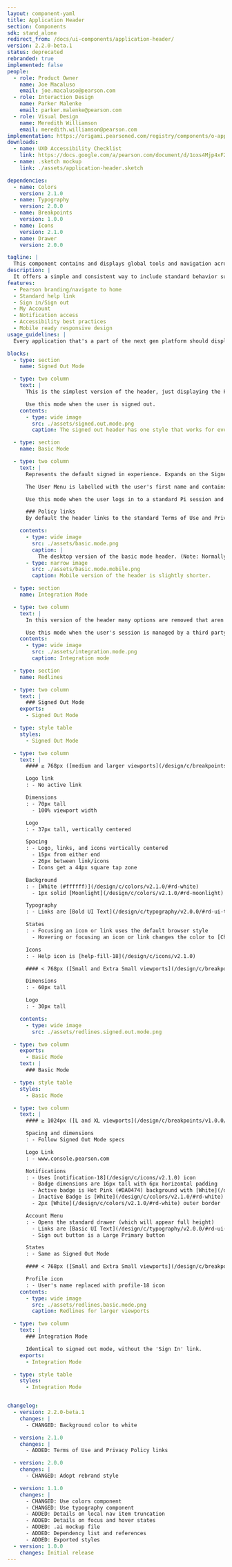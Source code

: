 ```yaml
---
layout: component-yaml
title: Application Header
section: Components
sdk: stand_alone
redirect_from: /docs/ui-components/application-header/
version: 2.2.0-beta.1
status: deprecated
rebranded: true
implemented: false
people:
  - role: Product Owner
    name: Joe Macaluso
    email: joe.macaluso@pearson.com
  - role: Interaction Design
    name: Parker Malenke
    email: parker.malenke@pearson.com
  - role: Visual Design
    name: Meredith Williamson
    email: meredith.williamson@pearson.com
implementation: https://origami.pearsoned.com/registry/components/o-app-header
downloads:
  - name: UXD Accessibility Checklist
    link: https://docs.google.com/a/pearson.com/document/d/1oxs4Mjp4xF27v_H7HvyQeonAXhFhKGB3XYQZh2SZ2Gs/edit?usp=sharing
  - name: .sketch mockup
    link: ./assets/application-header.sketch

dependencies:
  - name: Colors
    version: 2.1.0
  - name: Typography
    version: 2.0.0
  - name: Breakpoints
    version: 1.0.0
  - name: Icons
    version: 2.1.0
  - name: Drawer
    version: 2.0.0

tagline: |
  This component contains and displays global tools and navigation across the next gen platform.
description: |
  It offers a simple and consistent way to include standard behavior such as sign in/sign out, help content, notifications, and global navigation. The header can be presented in three different modes depending on the context it's in. A user's first interaction with the header will likely be the [Signed Out Mode](#anonymous-mode) which displays only the most basic information. After signing in, the [Basic Mode](#basic-mode) represents the 'default' header, offering functionality such as account management and sign out. In situations where the user's session is managed by a third party (for example 3PL/LMS integration) the [Integration Mode](#focus-mode) will remove distracting/irrelevant navigation options.
features:
  - Pearson branding/navigate to home
  - Standard help link
  - Sign in/Sign out
  - My Account
  - Notification access
  - Accessibility best practices
  - Mobile ready responsive design
usage_guidelines: |
  Every application that's a part of the next gen platform should display the relevant mode of this header in order to promote a consistent experience.

blocks:
  - type: section
    name: Signed Out Mode

  - type: two column
    text: |
      This is the simplest version of the header, just displaying the Pearson logo (with no link interaction), the help icon, and a Sign In link. The help icon is designed to trigger the [Contextual Help component](/design/c/contextual-help).

      Use this mode when the user is signed out.
    contents:
      - type: wide image
        src: ./assets/signed.out.mode.png
        caption: The signed out header has one style that works for every breakpoint.

  - type: section
    name: Basic Mode

  - type: two column
    text: |
      Represents the default signed in experience. Expands on the Signed Out Mode by making the Pearson Logo a home link (currently [www.console.pearson.com](http://console.pearson.com)) and including the *User Menu*.

      The User Menu is labelled with the user's first name and contains Account Settings, Policy, and Sign Out options. At widths less than 768px the user's name is replaced with a profile icon.

      Use this mode when the user logs in to a standard Pi session and needs a default header experience.

      ### Policy links
      By default the header links to the standard Terms of Use and Privacy Policies. An application may include additional policy links if necessary below these.

    contents:
      - type: wide image
        src: ./assets/basic.mode.png
        caption: |
          The desktop version of the basic mode header. (Note: Normally the mobile view would be used at this width, it has been compressed for illustration purposes.)
      - type: narrow image
        src: ./assets/basic.mode.mobile.png
        caption: Mobile version of the header is slightly shorter.

  - type: section
    name: Integration Mode

  - type: two column
    text: |
      In this version of the header many options are removed that aren't relevant in cases where a user is linking their account to a 3rd party (e.g. BlackBoard, Canvas, or other LMSs). The Logo is no longer a link and the right side of the header only contains a help link.

      Use this mode when the user's session is managed by a third party and the user shouldn't have access to platform session features (e.g. sign out, My Account). Specifically, this applies to 3PL/LMS integration scenarios.
    contents:
      - type: wide image
        src: ./assets/integration.mode.png
        caption: Integration mode

  - type: section
    name: Redlines

  - type: two column
    text: |
      ### Signed Out Mode
    exports:
      - Signed Out Mode

  - type: style table
    styles:
      - Signed Out Mode

  - type: two column
    text: |
      #### ≥ 768px ([medium and larger viewports](/design/c/breakpoints/v1.0.0/#rd-medium))

      Logo link
      : - No active link

      Dimensions
      : - 70px tall
        - 100% viewport width

      Logo
      : - 37px tall, vertically centered

      Spacing
      : - Logo, links, and icons vertically centered
        - 15px from either end
        - 26px between link/icons
        - Icons get a 44px square tap zone

      Background
      : - [White (#ffffff)](/design/c/colors/v2.1.0/#rd-white)
        - 1px solid [Moonlight](/design/c/colors/v2.1.0/#rd-moonlight) bottom border

      Typography
      : - Links are [Bold UI Text](/design/c/typography/v2.0.0/#rd-ui-text-bold) in [Medium Gray](/design/c/colors/v2.1.0/#rd-medium-gray)

      States
      : - Focusing an icon or link uses the default browser style
        - Hovering or focusing an icon or link changes the color to [Charcoal (#252525)](/design/c/colors/v2.1.0/#rd-charcoal)

      Icons
      : - Help icon is [help-fill-18](/design/c/icons/v2.1.0)

      #### < 768px ([Small and Extra Small viewports](/design/c/breakpoints/v1.0.0/#rd-small))

      Dimensions
      : - 60px tall

      Logo
      : - 30px tall

    contents:
      - type: wide image
        src: ./assets/redlines.signed.out.mode.png

  - type: two column
    exports:
      - Basic Mode
    text: |
      ### Basic Mode

  - type: style table
    styles:
      - Basic Mode

  - type: two column
    text: |
      #### ≥ 1024px ([L and XL viewports](/design/c/breakpoints/v1.0.0/#rd-large))

      Spacing and dimensions
      : - Follow Signed Out Mode specs

      Logo Link
      : - www.console.pearson.com

      Notifications
      : - Uses [notification-18](/design/c/icons/v2.1.0) icon
        - Badge dimensions are 16px tall with 6px horizontal padding
        - Active badge is Hot Pink (#DA0474) background with [White](/design/c/colors/v2.1.0/#rd-white) [Small Bold UI Text](/design/c/typography/v2.0.0/#rd-ui-text-small-bold)
        - Inactive Badge is [White](/design/c/colors/v2.1.0/#rd-white) background with [Charcoal](/design/c/colors/v2.1.0/#rd-charcoal) text
        - 2px [White](/design/c/colors/v2.1.0/#rd-white) outer border

      Account Menu
      : - Opens the standard drawer (which will appear full height)
        - Links are [Basic UI Text](/design/c/typography/v2.0.0/#rd-ui-text-basic) with the standard link style
        - Sign out button is a Large Primary button

      States
      : - Same as Signed Out Mode

      #### < 768px ([Small and Extra Small viewports](/design/c/breakpoints/v1.0.0/#rd-small))

      Profile icon
      : - User's name replaced with profile-18 icon
    contents:
      - type: wide image
        src: ./assets/redlines.basic.mode.png
        caption: Redlines for larger viewports

  - type: two column
    text: |
      ### Integration Mode

      Identical to signed out mode, without the 'Sign In' link.
    exports:
      - Integration Mode

  - type: style table
    styles:
      - Integration Mode


changelog:
  - version: 2.2.0-beta.1
    changes: |
      - CHANGED: Background color to white

  - version: 2.1.0
    changes: |
      - ADDED: Terms of Use and Privacy Policy links

  - version: 2.0.0
    changes: |
      - CHANGED: Adopt rebrand style

  - version: 1.1.0
    changes: |
      - CHANGED: Use colors component
      - CHANGED: Use typography component
      - ADDED: Details on local nav item truncation
      - ADDED: Details on focus and hover states
      - ADDED: .ai mockup file
      - ADDED: Dependency list and references
      - ADDED: Exported styles
  - version: 1.0.0
    changes: Initial release
---
```

